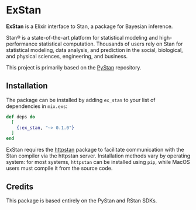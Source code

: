 # ExStan

**ExStan** is a Elixir interface to Stan, a package for Bayesian inference.

Stan® is a state-of-the-art platform for statistical modeling and
high-performance statistical computation. Thousands of users rely on Stan for
statistical modeling, data analysis, and prediction in the social, biological,
and physical sciences, engineering, and business.

This project is primarily based on the [PyStan](https://github.com/stan-dev/pystan) repository.

## Installation

The package can be installed by adding `ex_stan` to your list of dependencies in `mix.exs`:

```elixir
def deps do
  [
    {:ex_stan, "~> 0.1.0"}
  ]
end
```

ExStan requires the [httpstan](https://github.com/stan-dev/httpstan/) package to facilitate communication with the Stan compiler via the httpstan server. Installation methods vary by operating system: for most systems, `httpstan` can be installed using `pip`, while MacOS users must compile it from the source code.


## Credits

This package is based entirely on the PyStan and RStan SDKs.